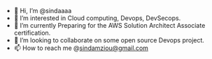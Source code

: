 - 👋 Hi, I’m @sindaaaa
- 👀 I’m interested in Cloud computing, Devops, DevSecops.
- 🌱 I’m currently Preparing for the AWS Solution Architect Associate certification.
- 💞️ I’m looking to collaborate on some open source Devops project.
- 📫 How to reach me @sindamziou@gmail.com

<!---
sindaaaa/sindaaaa is a ✨ special ✨ repository because its `README.md` (this file) appears on your GitHub profile.
You can click the Preview link to take a look at your changes.
--->
